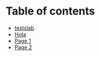 # Table of contents

* [testslab](README.md)
* [Hola](test.md)
* [Page 1](page-1.md)
* [Page 2](page-2.md)
